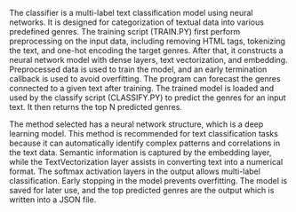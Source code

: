The classifier is a multi-label text classification model using neural networks. It is designed for categorization of textual data into various predefined genres. The training script (TRAIN.PY) first perform preprocessing on the input data, including removing HTML tags, tokenizing the text, and one-hot encoding the target genres. After that, it constructs a neural network model with dense layers, text vectorization, and embedding. Preprocessed data is used to train the model, and an early termination callback is used to avoid overfitting. The program can forecast the genres connected to a given text after training. The trained model is loaded and used by the classify script (CLASSIFY.PY) to predict the genres for an input text. It then returns the top N predicted genres.




The method selected has a neural network structure, which is a deep learning model. This method is recommended for text classification tasks because it can automatically identify complex patterns and correlations in the text data. Semantic information is captured by the embedding layer, while the TextVectorization layer assists in converting text into a numerical format. The softmax activation layers in the output allows multi-label classification. Early stopping in the model prevents overfitting. The model is saved for later use, and the top predicted genres are the output which is written into a JSON file.


```python

```
